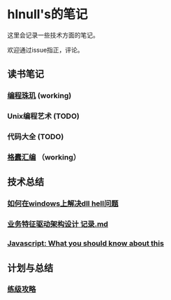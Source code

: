 # hlnull's的笔记

这里会记录一些技术方面的笔记。

欢迎通过issue指正，评论。

## 读书笔记
### [编程珠玑](https://github.com/hlnull/notebook/blob/master/%E7%BC%96%E7%A8%8B%E7%8F%A0%E7%8E%91%E8%AF%BB%E4%B9%A6%E7%AC%94%E8%AE%B0.md) (working)
### Unix编程艺术 (TODO)
### 代码大全 (TODO)
### [格蠹汇编](https://github.com/hlnull/notebook/blob/master/%E6%A0%BC%E8%A0%B9%E6%B1%87%E7%BC%96.md) （working）

## 技术总结
### [如何在windows上解决dll hell问题](https://github.com/hlnull/notebook/blob/master/%E5%A6%82%E4%BD%95%E8%A7%A3%E5%86%B3dll%20hell%E9%97%AE%E9%A2%98.md)
### [业务特征驱动架构设计 记录.md](https://github.com/hlnull/notebook/blob/master/%E4%B8%9A%E5%8A%A1%E7%89%B9%E5%BE%81%E9%A9%B1%E5%8A%A8%E6%9E%B6%E6%9E%84%E8%AE%BE%E8%AE%A1%20%E8%AE%B0%E5%BD%95.md)

### [Javascript: What you should know about this](https://github.com/hlnull/notebook/blob/master/What%20you%20should%20know%20about%20this.md)

## 计划与总结

### [练级攻略](https://github.com/hlnull/notebook/blob/master/%E7%BB%83%E7%BA%A7%E6%94%BB%E7%95%A5.md)
